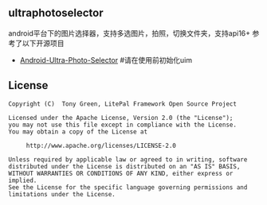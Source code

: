 ## ultraphotoselector
android平台下的图片选择器，支持多选图片，拍照，切换文件夹，支持api16+
参考了以下开源项目
* [Android-Ultra-Photo-Selector](https://github.com/AizazAZ/Android-Ultra-Photo-Selector/)
#请在使用前初始化uim

## License
```
Copyright (C)  Tony Green, LitePal Framework Open Source Project

Licensed under the Apache License, Version 2.0 (the "License");
you may not use this file except in compliance with the License.
You may obtain a copy of the License at

     http://www.apache.org/licenses/LICENSE-2.0

Unless required by applicable law or agreed to in writing, software
distributed under the License is distributed on an "AS IS" BASIS,
WITHOUT WARRANTIES OR CONDITIONS OF ANY KIND, either express or implied.
See the License for the specific language governing permissions and
limitations under the License.
```
